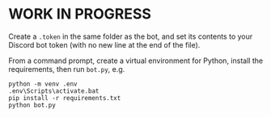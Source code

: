 # WORK IN PROGRESS

Create a `.token` in the same folder as the bot, and set its contents to your Discord bot token (with no new line at the end of the file).

From a command prompt, create a virtual environment for Python, install the requirements, then run `bot.py`, e.g.

```
python -m venv .env
.env\Scripts\activate.bat
pip install -r requirements.txt
python bot.py
```
